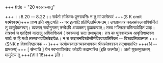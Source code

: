 +++
title = "20 परस्तस्मात्तु"

+++
।।8.20 -- 8.22।। सर्वतो लोकेभ्यः पुनरावत्तिः न तु मां परमेश्वरं +++(S K omit परमेश्वरम्)+++ प्राप्य इति स्फुटयति -- पर इत्यादि प्रतिष्ठितमित्यन्तम्। उक्तप्रकारं कालसंकलनाविवर्जितं तु वासुदेवतत्त्वम्। व्यक्तम् सर्वानुगतम् तत्त्वेऽपि अव्यक्तम् दुष्प्रापत्वात्। तच्च भक्तिलभ्यमित्यावेदितं प्राक्। तत्रस्थं च एतद्विश्वं यत्खलु अविनाशिरूपं ( स्वरूपम्) सदा तथाभूतम्। तत्र कः पुनःशब्दस्य आवृत्तिशब्दस्य चार्थः स हि मध्ये तत्स्वभावविच्छेदापेक्षः। न च सदातनविश्वोत्तीर्णविश्वाव्यतिरिक्त -- विश्वप्रतिष्ठात्मक +++(SNK n विश्वनिष्ठात्मक -- )+++ परबोधस्वातन्त्र्यस्वभावस्य श्रीपरमेश्वरस्य तद्भावप्राप्तिः +++(N -- प्राप्तस्य)+++ \[ संभवति \] येन स्वभावविच्छेदः कोऽपि कदाप्यस्ति \[इति कल्प्येत\]। अतो युक्तमुक्ततम् मामुपेत्य तु +++(VIII 16)+++ इति।
